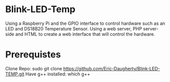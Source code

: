 # Blink-LED-Temp
Using a Raspberry Pi and the GPIO interface to control hardware such as an LED and DS18B20 Temperature Sensor. Using a web server, PHP server-side and HTML to create a web interface that will control the hardware.
# Prerequistes 
Clone Repo:
sudo git clone https://github.com/Eric-Daugherty/Blink-LED-TEMP.git
Have g++ installed:
which g++
